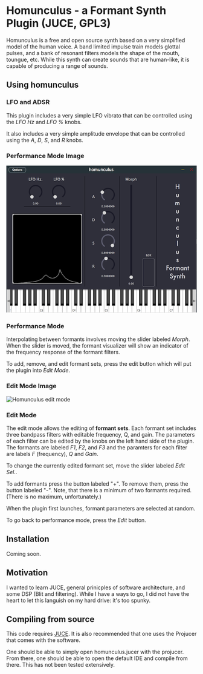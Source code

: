 # Homunculus - a Formant Synth Plugin (JUCE, GPL3) #

Homunculus is a free and open source synth based on a very simplified model of the human voice. A band limited impulse train models glottal pulses, and a bank of resonant filters models the shape of the mouth, toungue, etc. While this synth can create sounds that are human-like, it is capable of producing a range of sounds.

## Using homunculus ##

### LFO and ADSR

This plugin includes a very simple LFO vibrato that can be controlled using the *LFO Hz* and *LFO %* knobs.

It also includes a very simple amplitude envelope that can be controlled using the *A*, *D*, *S*, and *R* knobs.

### Performance Mode Image
![Homunculus performance mode](Documentation/homunculus_performance_mode.png)

### Performance Mode

Interpolating between formants involves moving the slider labeled *Morph*. When the slider is moved, the formant visualizer will show an indicator of the frequency response of the formant filters.

To add, remove, and edit formant sets, press the edit button which will put the plugin into *Edit Mode*.

### Edit Mode Image
![Homunculus edit mode](Documentation/homunculus_edit_mode.png)

### Edit Mode

The edit mode allows the editing of **formant sets**. Each formant set includes three bandpass filters with editable frequency, Q, and gain. The parameters of each filter can be edited by the knobs on the left hand side of the plugin. The formants are labeled *F1*, *F2*, and *F3* and the paramters for each filter are labels *F* (frequency), *Q* and *Gain*.

To change the currently edited formant set, move the slider labeled *Edit Sel.*.

To add formants press the button labeled "+". To remove them, press the button labeled "-". Note, that there is a minimum of two formants required. (There is no maximum, unfortunately.)

When the plugin first launches, formant parameters are selected at random.

To go back to performance mode, press the *Edit* button.

## Installation ##

Coming soon.

## Motivation ##

I wanted to learn JUCE, general prinicples of software architecture, and some DSP (Blit and filtering). While I have a ways to go, I did not have the heart to let this languish on my hard drive: it's too spunky.

## Compiling from source ##

This code requires [JUCE](https://shop.juce.com/get-juce). It is also recommended that one uses the Projucer that comes with the software.

One should be able to simply open homunculus.jucer with the projucer. From there, one should be able to open the default IDE and compile from there. This has not been tested extensively.

